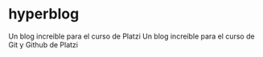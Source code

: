 # hyperblog
Un blog increible para el curso de Platzi
Un blog increíble para el curso de Git y Github de Platzi
